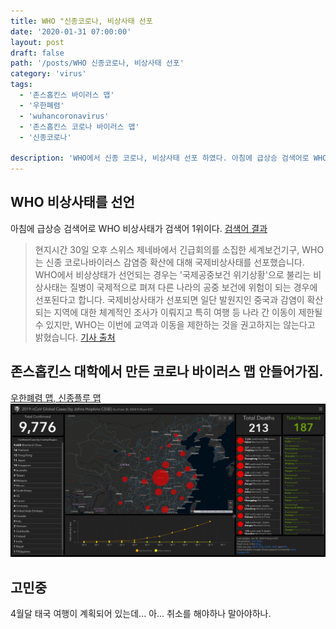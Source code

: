 ```yaml
---
title: WHO "신종코로나, 비상사태 선포
date: '2020-01-31 07:00:00'
layout: post
draft: false
path: '/posts/WHO 신종코로나, 비상사태 선포'
category: 'virus'
tags:
  - '존스홉킨스 바이러스 맵'
  - '우한폐렴'
  - 'wuhancoronavirus'
  - '존스홉킨스 코로나 바이러스 맵'
  - '신종코로나'

description: 'WHO에서 신종 코로나, 비상사태 선포 하였다. 아침에 급상승 검색어로 WHO 비상사태가 검색어 1위이다. 존스홉킨스 대학에서 만든 코로나 바이러스 맵'
---
```


## WHO 비상사태를 선언

아침에 급상승 검색어로 WHO 비상사태가 검색어 1위이다.
[검색어 결과](https://search.naver.com/search.naver?where=nexearch&query=who%20%EB%B9%84%EC%83%81%EC%82%AC%ED%83%9C&sm=top_lve.agallgrpmamsi0en0sp0&ie=utf8)

> 현지시간 30일 오후 스위스 제네바에서 긴급회의를 소집한 세계보건기구, WHO는 신종 코로나바이러스 감염증 확산에 대해 국제비상사태를 선포했습니다.
> WHO에서 비상상태가 선언되는 경우는 '국제공중보건 위기상황'으로 불리는 비상사태는 질병이 국제적으로 펴져 다른 나라의 공중 보건에 위험이 되는 경우에 선포된다고 합니다.
> 국제비상사태가 선포되면 일단 발원지인 중국과 감염이 확산되는 지역에 대한 체계적인 조사가 이뤄지고 특히 여행 등 나라 간 이동이 제한될 수 있지만, WHO는 이번에 교역과 이동을 제한하는 것을 권고하지는 않는다고 밝혔습니다.
> [기사 출처](https://imnews.imbc.com/replay/2020/nwtoday/article/5655840_32531.html)

## 존스홉킨스 대학에서 만든 코로나 바이러스 맵 안들어가짐.

[우한폐렴 맵, 신종플루 맵](https://gisanddata.maps.arcgis.com/apps/opsdashboard/index.html?fbclid=IwAR3eKUPo-GlJCspMkKxWZ6p0pfuw2rJgUTCThvoF4rK4vYc3JchAnwb7U8Q#/bda7594740fd40299423467b48e9ecf6)
![현재상황 - 20200131 13:22](./now.png)

## 고민중

4월달 태국 여행이 계획되어 있는데... 아... 취소를 해야하나 말아야하나.
